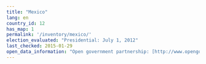 ```yaml
---
title: "Mexico"
lang: en
country_id: 12
has_map: 1
permalink: '/inventory/mexico/'
election_evaluated: "Presidential: July 1, 2012"
last_checked: 2015-01-29
open_data_information: "Open government partnership: [http://www.opengovpartnership.org/country/mexico](http://www.opengovpartnership.org/country/mexico)"
---
```


